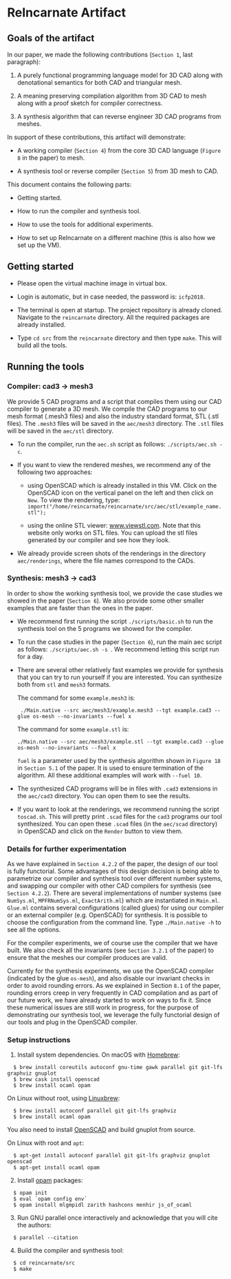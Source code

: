 # ReIncarnate Artifact

## Goals of the artifact

In our paper, we made the following contributions (`Section 1`, last
paragraph):

1. A purely functional programming language model for 3D CAD along with
   denotational semantics for both CAD and triangular mesh.

2. A meaning preserving compilation algorithm from 3D CAD to mesh along with a
   proof sketch for compiler correctness.

3. A synthesis algorithm that can reverse engineer 3D CAD programs from meshes.

In support of these contributions, this artifact will demonstrate:

* A working compiler (`Section 4`) from the core 3D CAD language (`Figure 8` in
  the paper) to mesh.

* A synthesis tool or reverse compiler (`Section 5`) from 3D mesh to CAD.

This document contains the following parts:

* Getting started.

* How to run the compiler and synthesis tool.

* How to use the tools for additional experiments.

* How to set up ReIncarnate on a different machine (this is also how we set up
  the VM).

## Getting started

* Please open the virtual machine image in virtual box.

* Login is automatic, but in case needed, the password is: `icfp2018`.

* The terminal is open at startup. The project repository is already cloned.
  Navigate to the `reincarnate` directory.  All the required packages are
  already installed.

* Type `cd src` from the `reincarnate` directory and then type `make`. This
  will build all the tools.

## Running the tools

### Compiler: cad3 -> mesh3

We provide 5 CAD programs and a script that compiles them using our
CAD compiler to generate a 3D mesh. We compile the CAD programs to our mesh
format (.mesh3 files) and also the industry standard format, STL (.stl
files).  The `.mesh3` files will be saved in the `aec/mesh3` directory. The
`.stl` files will be saved in the `aec/stl` directory.

* To run the compiler, run the `aec.sh` script as follows: `./scripts/aec.sh
  -c`.

* If you want to view the rendered meshes, we recommend any of the following
  two approaches:

  - using OpenSCAD which is already installed in this VM. Click on the
    OpenSCAD icon on the vertical panel on the left and then click on `New`.
    To view the rendering, type:
    `import("/home/reincarnate/reincarnate/src/aec/stl/example_name.stl");`

  - using the online STL viewer: www.viewstl.com. Note that this website
    only works on STL files. You can upload the stl files generated by our
    compiler and see how they look.

* We already provide screen shots of the renderings in the directory
  `aec/renderings`, where the file names correspond to the CADs.

### Synthesis: mesh3 -> cad3

In order to show the working synthesis tool, we provide the case studies we
showed in the paper (`Section 6`). We also provide some other smaller
examples that are faster than the ones in the paper.

* We recommend first running the script `./scripts/basic.sh` to run the
  synthesis tool on the 5 programs we showed for the compiler.

* To run the case studies in the paper (`Section 6`), run the main aec
  script as follows: `./scripts/aec.sh -s `. We recommend letting this
  script run for a day.

* There are several other relatively fast examples we provide for synthesis
  that you can try to run yourself if you are interested.  You can
  synthesize both from `stl` and `mesh3` formats.

  The command for some `example.mesh3` is:

  ```
   ./Main.native --src aec/mesh3/example.mesh3 --tgt example.cad3 --glue os-mesh --no-invariants --fuel x
  ```

  The command for some `example.stl` is:

  ```
  ./Main.native --src aec/mesh3/example.stl --tgt example.cad3 --glue os-mesh --no-invariants --fuel x
  ```

  `fuel` is a parameter used by the synthesis algorithm shown in `Figure 18`
  in `Section 5.1` of the paper. It is used to ensure termination of the
  algorithm. All these additional examples will work with `--fuel 10`.

* The synthesized CAD programs will be in files with `.cad3` extensions in
  the `aec/cad3` directory. You can open them to see the results.

* If you want to look at the renderings, we recommend running the script
  `toscad.sh`.  This will pretty print `.scad` files for the `cad3` programs
  our tool synthesized.  You can open these `.scad` files (in the `aec/scad`
  directory) in OpenSCAD and click on the `Render` button to view them.

### Details for further experimentation

As we have explained in `Section 4.2.2` of the paper, the design of our tool
is fully functorial. Some advantages of this design decision is being able
to parametrize our compiler and synthesis tool over different number
systems, and swapping our compiler with other CAD compilers for synthesis
(see `Section 4.2.2`). There are several implementations of number systems
(see `NumSys.ml`, `MPFRNumSys.ml`, `ExactArith.ml`) which are instantiated
in `Main.ml`.  `Glue.ml` contains several configurations (called glues) for
using our compiler or an external compiler (e.g. OpenSCAD) for synthesis.
It is possible to choose the configuration from the command line. Type
`./Main.native -h` to see all the options.

For the compiler experiments, we of course use the compiler that we have
built.  We also check all the invariants (see `Section 3.2.1` of the paper)
to ensure that the meshes our compiler produces are valid.


Currently for the synthesis experiments, we use the OpenSCAD compiler
(indicated by the glue `os-mesh`), and also disable our invariant checks in
order to avoid rounding errors. As we explained in Section `8.1` of the
paper, rounding errors creep in very frequently in CAD compilation and as
part of our future work, we have already started to work on ways to fix it.
Since these numerical issues are still work in progress, for the purpose of
demonstrating our synthesis tool, we leverage the fully functorial design of
our tools and plug in the OpenSCAD compiler.


### Setup instructions 

1. Install system dependencies. On macOS with [Homebrew](https://brew.sh/):
```
  $ brew install coreutils autoconf gnu-time gawk parallel git git-lfs graphviz gnuplot
  $ brew cask install openscad
  $ brew install ocaml opam
```

On Linux without root, using [Linuxbrew](http://linuxbrew.sh/):
```
  $ brew install autoconf parallel git git-lfs graphviz
  $ brew install ocaml opam
```
You also need to install [OpenSCAD](http://www.openscad.org/downloads.html)
and build gnuplot from source.

On Linux with root and `apt`:
```
  $ apt-get install autoconf parallel git git-lfs graphviz gnuplot openscad
  $ apt-get install ocaml opam
```

2. Install [opam](https://opam.ocaml.org/) packages:
```
  $ opam init
  $ eval `opam config env`
  $ opam install mlgmpidl zarith hashcons menhir js_of_ocaml
```

3. Run GNU parallel once interactively and acknowledge that you will cite the authors:
```
  $ parallel --citation

```
4. Build the compiler and synthesis tool:
```
  $ cd reincarnate/src
  $ make
```

